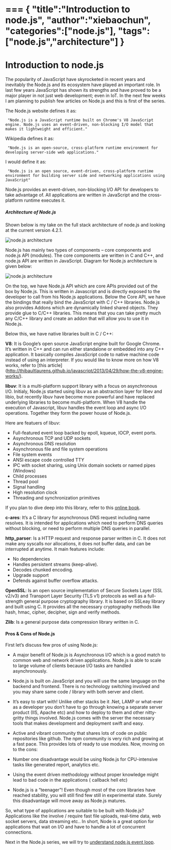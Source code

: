 
===
{
    "title":"Introduction to node.js",
    "author":"xiebaochun",
    "categories":["node.js"],
    "tags":["node.js","architecture"]
}
===
# Introduction to node.js

The popularity of JavaScript have skyrocketed in recent years and inevitably the Node.js and its ecosystem have played an important role. In last few years JavaScript has shown its strengths and have proved to be a major player in not just web development; even in IoT. In the next few weeks I am planning to publish few articles on Node.js and this is first of the series.

The Node.js website defines it as:
```
 "Node.js is a JavaScript runtime built on Chrome's V8 JavaScript engine. Node.js uses an event-driven, non-blocking I/O model that makes it lightweight and efficient."
```
Wikipedia defines it as:
```
 "Node.js is an open-source, cross-platform runtime environment for developing server-side web applications."
```
I would define it as:
```
 "Node.js is an open source, event-driven, cross-platform runtime environment for building server side and networking applications using JavaScript"
 ```

 Node.js provides an event-driven, non-blocking I/O API for developers to take advantage of. All applications are written in JavaScript and the cross-platform runtime executes it.

##### Architecture of Node.js
Shown below is my take on the full stack architecture of node.js and looking at the current version 4.2.1.

![node.js architecture](http://abdelraoof.com/img/nodejs/nodejs-arch.png)

 Node.js has mainly two types of components – core components and node.js API (modules). The core components are written in C and C++, and node.js API are written in JavaScript. Diagram for Node.js architecture is given below:

![node.js architecture](http://www.dotnet-tricks.com/img/nodejs/node.js-architecture.png)

On the top, we have Node.js API which are core APIs provided out of the box by Node.js. This is written in Javascript and is directly exposed to the developer to call from his Node.js applications. Below the Core API, we have the bindings that really bind the JavaScript with C / C++ libraries. Node.js also provides Addons which are dynamically linked shared objects. They provide glue to C/C++ libraries. This means that you can take pretty much any C/C++ library and create an addon that will allow you to use it in Node.js.

Below this, we have native libraries built in C / C++:

__V8__: It is Google’s open source JavaScript engine built for Google Chrome. It’s written in C++ and can run either standalone or embedded into any C++ application. It basically compiles JavaScript code to native machine code instead of using an interpreter. If you would like to know more on how V8 works, refer to [this article] (http://thibaultlaurens.github.io/javascript/2013/04/29/how-the-v8-engine-works/).

**libuv**: It is a multi-platform support library with a focus on asynchronous I/O. Initialy, Node.js started using libuv as an abstraction layer for libev and libio, but recently libuv have become more powerful and have replaced underlying libraries to become multi-platform. When V8 handle the execution of Javascript, libuv handles the event loop and async I/O operations. Together they form the power house of Node.js.

Here are featuers of libuv:

+ Full-featured event loop backed by epoll, kqueue, IOCP, event ports.
+ Asynchronous TCP and UDP sockets
+ Asynchronous DNS resolution
+ Asynchronous file and file system operations
+ File system events
+ ANSI escape code controlled TTY
+ IPC with socket sharing, using Unix domain sockets or named pipes (Windows)
+ Child processes
+ Thread pool
+ Signal handling
+ High resolution clock
+ Threading and synchronization primitives

If you plan to dive deep into this library, refer to this [online book](http://nikhilm.github.io/uvbook/).

**c-ares**: It’s a C library for asynchronous DNS request including name resolves. It is intended for applications which need to perform DNS queries without blocking, or need to perform multiple DNS queries in parallel.

**http_parser**: Is a HTTP request and response parser written in C. It does not make any syscalls nor allocations, it does not buffer data, and can be interrupted at anytime. It main features include:

+ No dependencies
+ Handles persistent streams (keep-alive).
+ Decodes chunked encoding.
+ Upgrade support
+ Defends against buffer overflow attacks.

**OpenSSL**: Is an open source implementation of Secure Sockets Layer (SSL v2/v3) and Transport Layer Security (TLS v1) protocols as well as a full-strength general purpose cryptography library. It is based on SSLeay library and built using C. It provides all the necessary cryptography methods like hash, hmac, cipher, decipher, sign and verify methods.

**Zlib**: Is a general purpose data compression library written in C.

#### Pros & Cons of Node.js
First let’s discuss few pros of using Node.js:

+ A major benefit of Node.js is Asynchronous I/O which is a good match to common web and network driven applications. Node.js is able to scale to large volume of clients because I/O tasks are handled asynchronously.
+ Node.js is built on JavaScript and you will use the same language on the backend and frontend. There is no technology switching involved and you may share same code / library with both server and client.
+ It’s easy to start with! Unlike other stacks be it .Net, LAMP or what-ever as a developer you don’t have to go through knowing a separate server product (IIS, Apache etc) and how to deploy to them and other nitty-gritty things involved. Node.js comes with the server the necessary tools that makes development and deployment swift and easy.
+ Active and vibrant community that shares lots of code on public repositories like github. The npm community is very rich and growing at a fast pace. This provides lots of ready to use modules.
Now, moving on to the cons:

+ Number one disadvantage would be using Node.js for CPU-intensive tasks like generated report, analytics etc.
+ Using the event driven methodology without proper knowledge might lead to bad code in the applications ( callback hell etc)
+ Node.js is a “teenager”! Even though most of the core libraries have reached stability, you will still find few still in experimental state. Surely this disadvantage will move away as Node.js matures.

So, what type of applications are suitable to be built with Node.js? Applications like the involve / require fast file uploads, real-time data, web socket servers, data streaming etc.. In short, Node is a great option for applications that wait on I/O and have to handle a lot of concurrent connections.

Next in the Node.js series, we will try to [understand node.js event loop](http://abdelraoof.com/blog/2015/10/28/understanding-nodejs-event-loop).